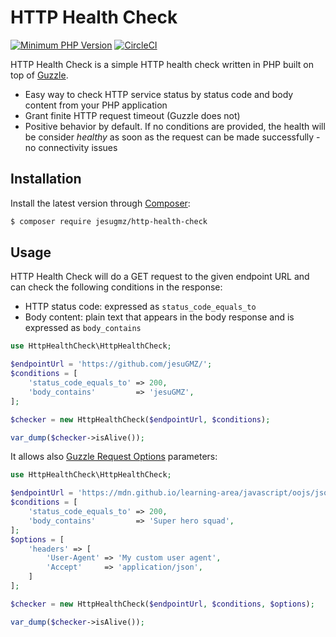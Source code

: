 # HTTP Health Check

[![Minimum PHP Version](https://img.shields.io/badge/php-%3E%3D%207.1-8892BF.svg?style=flat-square)](https://php.net/)
[![CircleCI](https://circleci.com/gh/jesuGMZ/http-health-check.svg?style=svg)](https://circleci.com/gh/jesuGMZ/http-health-check)

HTTP Health Check is a simple HTTP health check written in PHP built on top of [Guzzle](https://github.com/guzzle/guzzle).

-   Easy way to check HTTP service status by status code and body content from your PHP application
-   Grant finite HTTP request timeout (Guzzle does not)
-   Positive behavior by default. If no conditions are provided, the health will be consider _healthy_ as soon as the request can be made successfully - no connectivity issues

## Installation

Install the latest version through [Composer](https://getcomposer.org/):

```bash
$ composer require jesugmz/http-health-check
```

## Usage

HTTP Health Check will do a GET request to the given endpoint URL and can check the following conditions in the response:

-   HTTP status code: expressed as `status_code_equals_to`
-   Body content: plain text that appears in the body response and is expressed as `body_contains`

```php
use HttpHealthCheck\HttpHealthCheck;

$endpointUrl = 'https://github.com/jesuGMZ/';
$conditions = [
    'status_code_equals_to' => 200,
    'body_contains'         => 'jesuGMZ',
];

$checker = new HttpHealthCheck($endpointUrl, $conditions);

var_dump($checker->isAlive());
```

It allows also [Guzzle Request Options](http://docs.guzzlephp.org/en/stable/request-options.html) parameters:

```php
use HttpHealthCheck\HttpHealthCheck;

$endpointUrl = 'https://mdn.github.io/learning-area/javascript/oojs/json/superheroes.json';
$conditions = [
    'status_code_equals_to' => 200,
    'body_contains'         => 'Super hero squad',
];
$options = [
    'headers' => [
        'User-Agent' => 'My custom user agent',
        'Accept'     => 'application/json',
    ]
];

$checker = new HttpHealthCheck($endpointUrl, $conditions, $options);

var_dump($checker->isAlive());
```
